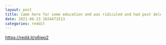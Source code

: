 ```yaml
--- 
layout: post 
title: Came here for some education and was ridiculed and had post deleted. Stay classy r/Bitcoin 
date: 2021-06-23 1624471513 
categories: reddit 
--- 
```

https://redd.it/o6iep2